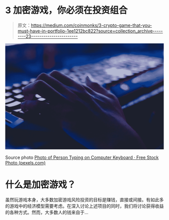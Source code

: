 # 3 加密游戏，你必须在投资组合

> 原文：<https://medium.com/coinmonks/3-crypto-game-that-you-must-have-in-portfolio-1ee1212bc822?source=collection_archive---------23----------------------->

![](img/1f0a29265f6c10fd4a444e14a2157408.png)

Source photo [Photo of Person Typing on Computer Keyboard · Free Stock Photo (pexels.com)](https://www.pexels.com/photo/photo-of-person-typing-on-computer-keyboard-735911/)

# 什么是加密游戏？

虽然玩游戏本身，大多数加密游戏风险投资的目标是赚钱，直接或间接。有如此多的游戏中的经济模型需要考虑。在深入讨论上述项目的同时，我们将讨论获得收益的各种方式。然而，大多数人的钱来自于…